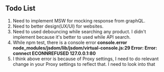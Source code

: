## Todo List

1. Need to implement MSW for mocking response from graphQL.
2. Need to better design(UX/UI) for websites.
3. Need to used debouncing while searching any product. I didn't implement because it's better to used while API search.
4. While npm test, there is a console error **console.error node_modules/jsdom/lib/jsdom/virtual-console.js:29
   Error: Error: connect ECONNREFUSED 127.0.0.1:80**
5. I think above error is because of Proxy settings, I need to do relevant change in your Proxy settings to reflect that. I need to look into that
